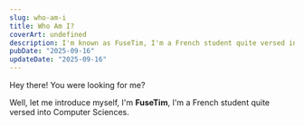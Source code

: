 ```yaml
---
slug: who-am-i
title: Who Am I?
coverArt: undefined
description: I'm known as FuseTim, I'm a French student quite versed into Computer Sciences. Always quite curious, I dabbled in basically every fields, from Embedded System to Distributed Apps.
pubDate: "2025-09-16"
updateDate: "2025-09-16"
---
```


Hey there! You were looking for me?

Well, let me introduce myself, I'm **FuseTim**, I'm a French student quite versed into Computer Sciences.